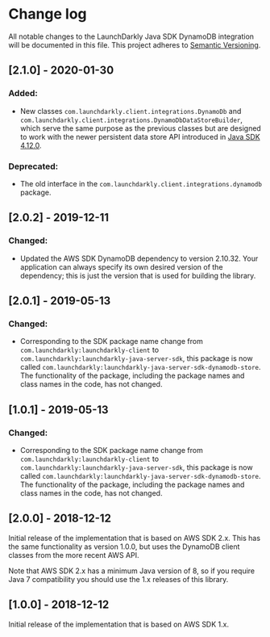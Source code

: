 # Change log

All notable changes to the LaunchDarkly Java SDK DynamoDB integration will be documented in this file. This project adheres to [Semantic Versioning](http://semver.org).

## [2.1.0] - 2020-01-30
### Added:
- New classes `com.launchdarkly.client.integrations.DynamoDb` and `com.launchdarkly.client.integrations.DynamoDbDataStoreBuilder`, which serve the same purpose as the previous classes but are designed to work with the newer persistent data store API introduced in [Java SDK 4.12.0](https://github.com/launchdarkly/java-server-sdk/releases/tag/4.12.0).

### Deprecated:
- The old interface in the `com.launchdarkly.client.integrations.dynamodb` package.

## [2.0.2] - 2019-12-11
### Changed:
- Updated the AWS SDK DynamoDB dependency to version 2.10.32. Your application can always specify its own desired version of the dependency; this is just the version that is used for building the library.

## [2.0.1] - 2019-05-13
### Changed:
- Corresponding to the SDK package name change from `com.launchdarkly:launchdarkly-client` to `com.launchdarkly:launchdarkly-java-server-sdk`, this package is now called `com.launchdarkly:launchdarkly-java-server-sdk-dynamodb-store`. The functionality of the package, including the package names and class names in the code, has not changed.

## [1.0.1] - 2019-05-13
### Changed:
- Corresponding to the SDK package name change from `com.launchdarkly:launchdarkly-client` to `com.launchdarkly:launchdarkly-java-server-sdk`, this package is now called `com.launchdarkly:launchdarkly-java-server-sdk-dynamodb-store`. The functionality of the package, including the package names and class names in the code, has not changed.

## [2.0.0] - 2018-12-12

Initial release of the implementation that is based on AWS SDK 2.x. This has the same functionality as version 1.0.0, but uses the DynamoDB client classes from the more recent AWS API.

Note that AWS SDK 2.x has a minimum Java version of 8, so if you require Java 7 compatibility you should use the 1.x releases of this library.

## [1.0.0] - 2018-12-12

Initial release of the implementation that is based on AWS SDK 1.x.
